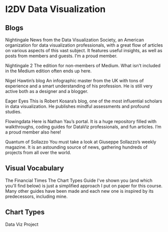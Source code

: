 # I2DV Data Visualization


## Blogs

Nightingale
News from the Data Visualization Society, an American organization for data visualization professionals, with a great flow of articles on various aspects of this vast subject. It features useful insights, as well as posts from members and guests. I’m a proud member.

Nightingale 2
The edition for non-members of Medium. What isn't included in the Medium edition often ends up here.

Nigel Hawtin’s blog
An infographic master from the UK with tons of experience and a smart understanding of his profession. He is still very active both as a designer and a blogger.

Eager Eyes
This is Robert Kosara’s blog, one of the most influential scholars in data visualization. He publishes mindful assessments and profound studies.

Flowingdata
Here is Nathan Yau’s portal. It is a huge repository filled with walkthroughs, coding guides for DataViz professionals, and fun articles. I’m a proud member also here!

Quantum of Sollazzo
You must take a look at Giuseppe Sollazzo’s weekly magazine. It is an astounding source of news, gathering hundreds of projects from all over the world.

## Visual Vocabulary  

The Financial Times
The Chart Types Guide I've shown you (and which you'll find below) is just a simplified approach I put on paper for this course. Many other guides have been made and each new one is inspired by its predecessors, including mine.



##  Chart Types

Data Viz Project


